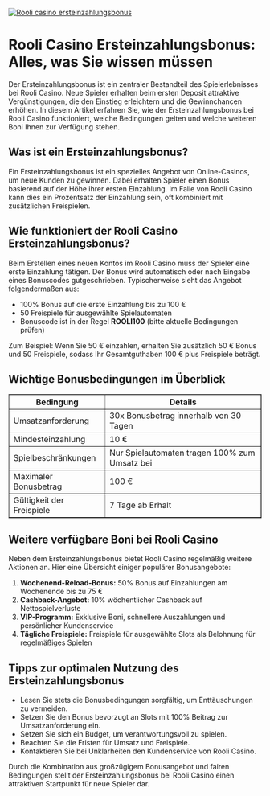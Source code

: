 [![Rooli casino ersteinzahlungsbonus](https://123-caf.pages.dev/gitsignup.png)](https://vrmoo.ru/Bt82HjjY)

<h1>Rooli Casino Ersteinzahlungsbonus: Alles, was Sie wissen müssen</h1>  <p>Der Ersteinzahlungsbonus ist ein zentraler Bestandteil des Spielerlebnisses bei Rooli Casino. Neue Spieler erhalten beim ersten Deposit attraktive Vergünstigungen, die den Einstieg erleichtern und die Gewinnchancen erhöhen. In diesem Artikel erfahren Sie, wie der Ersteinzahlungsbonus bei Rooli Casino funktioniert, welche Bedingungen gelten und welche weiteren Boni Ihnen zur Verfügung stehen.</p>  <h2>Was ist ein Ersteinzahlungsbonus?</h2>  <p>Ein Ersteinzahlungsbonus ist ein spezielles Angebot von Online-Casinos, um neue Kunden zu gewinnen. Dabei erhalten Spieler einen Bonus basierend auf der Höhe ihrer ersten Einzahlung. Im Falle von Rooli Casino kann dies ein Prozentsatz der Einzahlung sein, oft kombiniert mit zusätzlichen Freispielen.</p>  <h2>Wie funktioniert der Rooli Casino Ersteinzahlungsbonus?</h2>  <p>Beim Erstellen eines neuen Kontos im Rooli Casino muss der Spieler eine erste Einzahlung tätigen. Der Bonus wird automatisch oder nach Eingabe eines Bonuscodes gutgeschrieben. Typischerweise sieht das Angebot folgendermaßen aus:</p>  <ul>   <li>100% Bonus auf die erste Einzahlung bis zu 100 €</li>   <li>50 Freispiele für ausgewählte Spielautomaten</li>   <li>Bonuscode ist in der Regel <strong>ROOLI100</strong> (bitte aktuelle Bedingungen prüfen)</li> </ul>  <p>Zum Beispiel: Wenn Sie 50 € einzahlen, erhalten Sie zusätzlich 50 € Bonus und 50 Freispiele, sodass Ihr Gesamtguthaben 100 € plus Freispiele beträgt.</p>  <h2>Wichtige Bonusbedingungen im Überblick</h2>  <table border="1" cellpadding="8" cellspacing="0" style="border-collapse: collapse; width: 100%; max-width: 600px;">   <thead>     <tr>       <th>Bedingung</th>       <th>Details</th>     </tr>   </thead>   <tbody>     <tr>       <td>Umsatzanforderung</td>       <td>30x Bonusbetrag innerhalb von 30 Tagen</td>     </tr>     <tr>       <td>Mindesteinzahlung</td>       <td>10 €</td>     </tr>     <tr>       <td>Spielbeschränkungen</td>       <td>Nur Spielautomaten tragen 100% zum Umsatz bei</td>     </tr>     <tr>       <td>Maximaler Bonusbetrag</td>       <td>100 €</td>     </tr>     <tr>       <td>Gültigkeit der Freispiele</td>       <td>7 Tage ab Erhalt</td>     </tr>   </tbody> </table>  <h2>Weitere verfügbare Boni bei Rooli Casino</h2>  <p>Neben dem Ersteinzahlungsbonus bietet Rooli Casino regelmäßig weitere Aktionen an. Hier eine Übersicht einiger populärer Bonusangebote:</p>  <ol>   <li><strong>Wochenend-Reload-Bonus:</strong> 50% Bonus auf Einzahlungen am Wochenende bis zu 75 €</li>   <li><strong>Cashback-Angebot:</strong> 10% wöchentlicher Cashback auf Nettospielverluste</li>   <li><strong>VIP-Programm:</strong> Exklusive Boni, schnellere Auszahlungen und persönlicher Kundenservice</li>   <li><strong>Tägliche Freispiele:</strong> Freispiele für ausgewählte Slots als Belohnung für regelmäßiges Spielen</li> </ol>  <h2>Tipps zur optimalen Nutzung des Ersteinzahlungsbonus</h2>  <ul>   <li>Lesen Sie stets die Bonusbedingungen sorgfältig, um Enttäuschungen zu vermeiden.</li>   <li>Setzen Sie den Bonus bevorzugt an Slots mit 100% Beitrag zur Umsatzanforderung ein.</li>   <li>Setzen Sie sich ein Budget, um verantwortungsvoll zu spielen.</li>   <li>Beachten Sie die Fristen für Umsatz und Freispiele.</li>   <li>Kontaktieren Sie bei Unklarheiten den Kundenservice von Rooli Casino.</li> </ul>  <p>Durch die Kombination aus großzügigem Bonusangebot und fairen Bedingungen stellt der Ersteinzahlungsbonus bei Rooli Casino einen attraktiven Startpunkt für neue Spieler dar.</p>